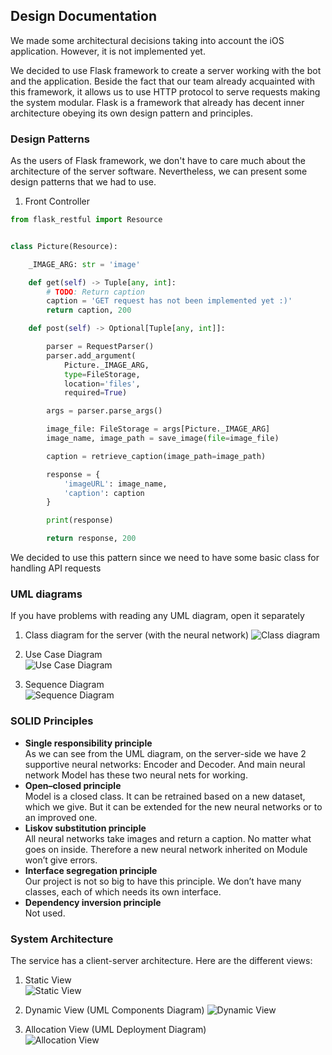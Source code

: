 ## Design Documentation

We made some architectural decisions taking into account the iOS application. However, it is not implemented yet.

We decided to use Flask framework to create a server working with the bot and the application.
Beside the fact that our team already acquainted with this framework, it allows us to use HTTP protocol to serve requests making the system modular.
Flask is a framework that already has decent inner architecture obeying its own design pattern and principles.

### Design Patterns 

As the users of Flask framework, we don't have to care much about the architecture of the server software.
Nevertheless, we can present some design patterns that we had to use. 

1. Front Controller
```python
from flask_restful import Resource


class Picture(Resource):

    _IMAGE_ARG: str = 'image'

    def get(self) -> Tuple[any, int]:
        # TODO: Return caption
        caption = 'GET request has not been implemented yet :)'
        return caption, 200

    def post(self) -> Optional[Tuple[any, int]]:

        parser = RequestParser()
        parser.add_argument(
            Picture._IMAGE_ARG,
            type=FileStorage,
            location='files',
            required=True)

        args = parser.parse_args()

        image_file: FileStorage = args[Picture._IMAGE_ARG]
        image_name, image_path = save_image(file=image_file)

        caption = retrieve_caption(image_path=image_path)

        response = {
            'imageURL': image_name,
            'caption': caption
        }

        print(response)

        return response, 200
```
We decided to use this pattern since we need to have some basic class for handling API requests

### UML diagrams
If you have problems with reading any UML diagram, open it separately
1. Class diagram for the server (with the neural network)
![Class diagram]( app.svg "Class diagram") 
   
2. Use Case Diagram <br />
![Use Case Diagram](use_case_diagram.svg "Use Case Diagram")
   
3. Sequence Diagram <br />
![Sequence Diagram](sequence_diagram.svg "Sequence Diagram")
   
### SOLID Principles
- __Single responsibility principle__ <br />
	As we can see from the UML diagram, on the server-side we have 2 supportive neural networks: Encoder and Decoder. And main neural network Model has these two neural nets for working.
- __Open–closed principle__ <br />
	Model is a closed class. It can be retrained based on a new dataset, which we give. But it can be extended for the new neural networks or to an improved one.
- __Liskov substitution principle__ <br />
	All neural networks take images and return a caption. No matter what goes on inside. Therefore a new neural network inherited on Module won’t give errors.
- __Interface segregation principle__ <br />
	Our project is not so big to have this principle. We don’t have many classes, each of which needs its own interface.
- __Dependency inversion principle__ <br />
	Not used.

### System Architecture
The service has a client-server architecture. Here are the different views:  

1. Static View <br />
![Static View](static_view.svg)

2. Dynamic View (UML Components Diagram)
![Dynamic View](components_diagram.svg)

3. Allocation View (UML Deployment Diagram)<br />
![Allocation View](deployment_diagram.svg)